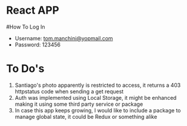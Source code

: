# React APP

#How To Log In

- Username: tom.manchini@yopmail.com
- Password: 123456

# To Do's

1. Santiago's photo apparently is restricted to access, it returns a 403 httpstatus code when sending a get request
2. Auth was implemented using Local Storage, it might be enhanced making it using some third party service or package
3. In case this app keeps growing, I would like to include a package to manage global state, it could be Redux or something alike
